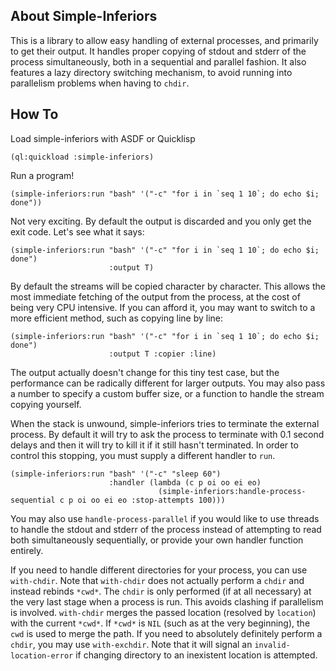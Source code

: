 ## About Simple-Inferiors
This is a library to allow easy handling of external processes, and primarily to get their output. It handles proper copying of stdout and stderr of the process simultaneously, both in a sequential and parallel fashion. It also features a lazy directory switching mechanism, to avoid running into parallelism problems when having to `chdir`.

## How To
Load simple-inferiors with ASDF or Quicklisp

    (ql:quickload :simple-inferiors)

Run a program!

    (simple-inferiors:run "bash" '("-c" "for i in `seq 1 10`; do echo $i; done"))

Not very exciting. By default the output is discarded and you only get the exit code. Let's see what it says:

    (simple-inferiors:run "bash" '("-c" "for i in `seq 1 10`; do echo $i; done")
                          :output T)

By default the streams will be copied character by character. This allows the most immediate fetching of the output from the process, at the cost of being very CPU intensive. If you can afford it, you may want to switch to a more efficient method, such as copying line by line:

    (simple-inferiors:run "bash" '("-c" "for i in `seq 1 10`; do echo $i; done")
                          :output T :copier :line)

The output actually doesn't change for this tiny test case, but the performance can be radically different for larger outputs. You may also pass a number to specify a custom buffer size, or a function to handle the stream copying yourself.

When the stack is unwound, simple-inferiors tries to terminate the external process. By default it will try to ask the process to terminate with 0.1 second delays and then it will try to kill it if it still hasn't terminated. In order to control this stopping, you must supply a different handler to `run`.

    (simple-inferiors:run "bash" '("-c" "sleep 60") 
                          :handler (lambda (c p oi oo ei eo) 
                                     (simple-inferiors:handle-process-sequential c p oi oo ei eo :stop-attempts 100)))

You may also use `handle-process-parallel` if you would like to use threads to handle the stdout and stderr of the process instead of attempting to read both simultaneously sequentially, or provide your own handler function entirely.

If you need to handle different directories for your process, you can use `with-chdir`. Note that `with-chdir` does not actually perform a `chdir` and instead rebinds `*cwd*`. The `chdir` is only performed (if at all necessary) at the very last stage when a process is run. This avoids clashing if parallelism is involved. `with-chdir` merges the passed location (resolved by `location`) with the current `*cwd*`. If `*cwd*` is `NIL` (such as at the very beginning), the `cwd` is used to merge the path. If you need to absolutely definitely perform a `chdir`, you may use `with-exchdir`. Note that it will signal an `invalid-location-error` if changing directory to an inexistent location is attempted.
